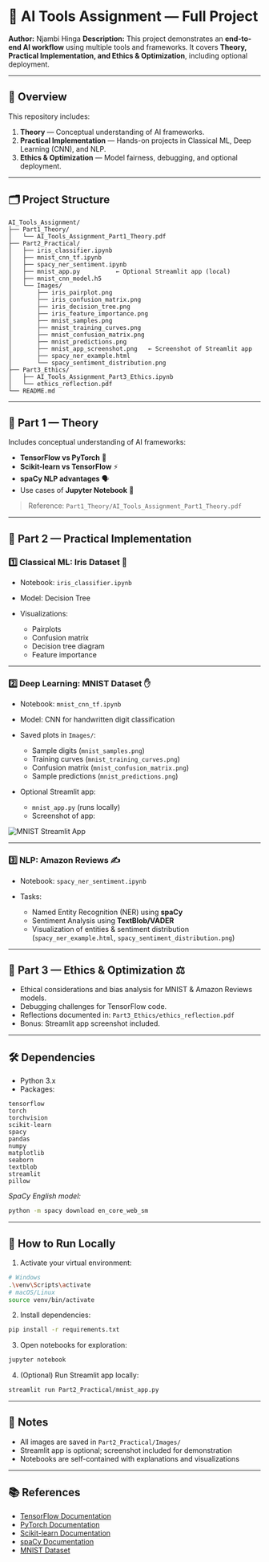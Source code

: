 # 🧠 AI Tools Assignment — Full Project

**Author:** Njambi Hinga
**Description:** This project demonstrates an **end-to-end AI workflow** using multiple tools and frameworks. It covers **Theory, Practical Implementation, and Ethics & Optimization**, including optional deployment.

---

## 📖 Overview

This repository includes:

1. **Theory** — Conceptual understanding of AI frameworks.
2. **Practical Implementation** — Hands-on projects in Classical ML, Deep Learning (CNN), and NLP.
3. **Ethics & Optimization** — Model fairness, debugging, and optional deployment.

---

## 🗂️ Project Structure

```text
AI_Tools_Assignment/
├── Part1_Theory/
│   └── AI_Tools_Assignment_Part1_Theory.pdf
├── Part2_Practical/
│   ├── iris_classifier.ipynb
│   ├── mnist_cnn_tf.ipynb
│   ├── spacy_ner_sentiment.ipynb
│   ├── mnist_app.py          ← Optional Streamlit app (local)
│   ├── mnist_cnn_model.h5
│   └── Images/
│       ├── iris_pairplot.png
│       ├── iris_confusion_matrix.png
│       ├── iris_decision_tree.png
│       ├── iris_feature_importance.png
│       ├── mnist_samples.png
│       ├── mnist_training_curves.png
│       ├── mnist_confusion_matrix.png
│       ├── mnist_predictions.png
│       ├── mnist_app_screenshot.png   ← Screenshot of Streamlit app
│       ├── spacy_ner_example.html
│       └── spacy_sentiment_distribution.png
├── Part3_Ethics/
│   ├── AI_Tools_Assignment_Part3_Ethics.ipynb
│   └── ethics_reflection.pdf
└── README.md
```

---

## 🧩 Part 1 — Theory

Includes conceptual understanding of AI frameworks:

* **TensorFlow vs PyTorch** 🔄
* **Scikit-learn vs TensorFlow** ⚡
* **spaCy NLP advantages** 🗣️
* Use cases of **Jupyter Notebook** 📓

> Reference: `Part1_Theory/AI_Tools_Assignment_Part1_Theory.pdf`

---

## 🧩 Part 2 — Practical Implementation

### 1️⃣ Classical ML: Iris Dataset 🌸

* Notebook: `iris_classifier.ipynb`
* Model: Decision Tree
* Visualizations:

  * Pairplots
  * Confusion matrix
  * Decision tree diagram
  * Feature importance

---

### 2️⃣ Deep Learning: MNIST Dataset ✋

* Notebook: `mnist_cnn_tf.ipynb`

* Model: CNN for handwritten digit classification

* Saved plots in `Images/`:

  * Sample digits (`mnist_samples.png`)
  * Training curves (`mnist_training_curves.png`)
  * Confusion matrix (`mnist_confusion_matrix.png`)
  * Sample predictions (`mnist_predictions.png`)

* Optional Streamlit app:

  * `mnist_app.py` (runs locally)
  * Screenshot of app:

![MNIST Streamlit App](Part2_Practical/Images/mnist_app_screenshot.png)

---

### 3️⃣ NLP: Amazon Reviews ✍️

* Notebook: `spacy_ner_sentiment.ipynb`
* Tasks:

  * Named Entity Recognition (NER) using **spaCy**
  * Sentiment Analysis using **TextBlob/VADER**
  * Visualization of entities & sentiment distribution (`spacy_ner_example.html`, `spacy_sentiment_distribution.png`)

---

## 🧩 Part 3 — Ethics & Optimization ⚖️

* Ethical considerations and bias analysis for MNIST & Amazon Reviews models.
* Debugging challenges for TensorFlow code.
* Reflections documented in:
  `Part3_Ethics/ethics_reflection.pdf`
* Bonus: Streamlit app screenshot included.

---

## 🛠️ Dependencies

* Python 3.x
* Packages:

```text
tensorflow
torch
torchvision
scikit-learn
spacy
pandas
numpy
matplotlib
seaborn
textblob
streamlit
pillow
```

*SpaCy English model:*

```bash
python -m spacy download en_core_web_sm
```

---

## 📌 How to Run Locally

1. Activate your virtual environment:

```bash
# Windows
.\venv\Scripts\activate
# macOS/Linux
source venv/bin/activate
```

2. Install dependencies:

```bash
pip install -r requirements.txt
```

3. Open notebooks for exploration:

```bash
jupyter notebook
```

4. (Optional) Run Streamlit app locally:

```bash
streamlit run Part2_Practical/mnist_app.py
```

---

## 📝 Notes

* All images are saved in `Part2_Practical/Images/`
* Streamlit app is optional; screenshot included for demonstration
* Notebooks are self-contained with explanations and visualizations

---

## 📚 References

* [TensorFlow Documentation](https://www.tensorflow.org/)
* [PyTorch Documentation](https://pytorch.org/)
* [Scikit-learn Documentation](https://scikit-learn.org/)
* [spaCy Documentation](https://spacy.io/)
* [MNIST Dataset](http://yann.lecun.com/exdb/mnist/)

